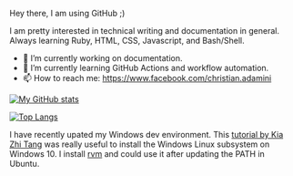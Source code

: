 Hey there, I am using GitHub ;) 

I am pretty interested in technical writing and documentation in general. Always learning Ruby, HTML, CSS, Javascript, and Bash/Shell.

- 🔭 I’m currently working on documentation.
- 🌱 I’m currently learning GitHub Actions and workflow automation.
- 📫 How to reach me: https://www.facebook.com/christian.adamini

[![My GitHub stats](https://github-readme-stats.vercel.app/api?username=cadamini&count_private=true)](https://github.com/anuraghazra/github-readme-stats)

[![Top Langs](https://github-readme-stats.vercel.app/api/top-langs/?username=cadamini&layout=compact)](https://github.com/anuraghazra/github-readme-stats)

I have recently upated my Windows dev environment. This [tutorial by Kia Zhi Tang](https://kiazhi.github.io/blog/Working-with-Jekyll-and-Ruby-on-Windows-for-GitHub-Pages/) was really useful to install the Windows Linux subsystem on Windows 10. I install [rvm](https://rvm.io/rvm/security) and could use it after updating the PATH in Ubuntu.
